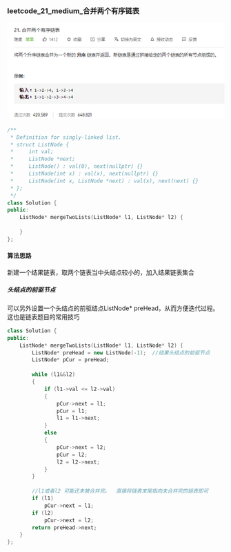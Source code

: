 ### leetcode_21_medium_合并两个有序链表

![image-20201201102816894](leetcode_21_medium_合并两个有序链表.assets/image-20201201102816894.png)

```c++
/**
 * Definition for singly-linked list.
 * struct ListNode {
 *     int val;
 *     ListNode *next;
 *     ListNode() : val(0), next(nullptr) {}
 *     ListNode(int x) : val(x), next(nullptr) {}
 *     ListNode(int x, ListNode *next) : val(x), next(next) {}
 * };
 */
class Solution {
public:
    ListNode* mergeTwoLists(ListNode* l1, ListNode* l2) {
        
    }
};
```

#### 算法思路

新建一个结果链表，取两个链表当中头结点较小的，加入结果链表集合

##### 头结点的前驱节点

可以另外设置一个头结点的前驱结点ListNode* preHead，从而方便迭代过程。这也是链表题目的常用技巧

```c++
class Solution {
public:
	ListNode* mergeTwoLists(ListNode* l1, ListNode* l2) {
		ListNode* preHead = new ListNode(-1);  //结果头结点的前驱节点
		ListNode* pCur = preHead;
		
		while (l1&&l2)
		{
			if (l1->val <= l2->val)
			{
				pCur->next = l1;
				pCur = l1;
				l1 = l1->next;
			}
			else
			{
				pCur->next = l2;
				pCur = l2;
				l2 = l2->next;
			}
		}

		//l1或者l2 可能还未被合并完。  直接将链表末尾指向未合并完的链表即可
		if (l1)
			pCur->next = l1;
		if (l2)
			pCur->next = l2;
		return preHead->next;
	}
};
```

